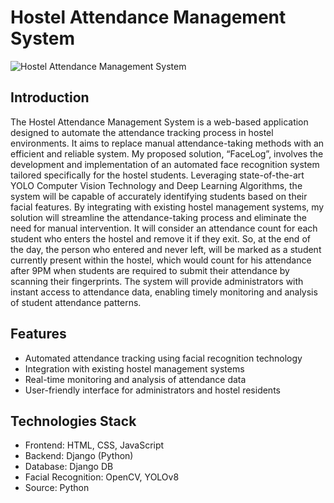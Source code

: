 # Hostel Attendance Management System

![Hostel Attendance Management System](https://www.google.com/url?sa=i&url=https%3A%2F%2Fwww.shiksha.com%2Fnews%2Fcollege-vit-chennai-admissions-2021-application-for-integrated-llb-hons-llm-begins-check-details-here-blogId-56775&psig=AOvVaw2je9lZ0lC3zclKaIA5-6T1&ust=1712919901977000&source=images&cd=vfe&opi=89978449&ved=0CBIQjRxqFwoTCOinqoeCuoUDFQAAAAAdAAAAABAE)

## Introduction

The Hostel Attendance Management System is a web-based application designed to automate the attendance tracking process in hostel environments. It aims to replace manual attendance-taking methods with an efficient and reliable system. My proposed solution, “FaceLog”, involves the development and implementation of an automated face recognition system tailored specifically for the hostel students. Leveraging state-of-the-art YOLO Computer Vision Technology and Deep Learning Algorithms, the system will be capable of accurately identifying students based on their facial features. By integrating with existing hostel management systems, my solution will streamline the attendance-taking process and eliminate the need for manual intervention. It will consider an attendance count for each student who enters the hostel and remove it if they exit. So, at the end of the day, the person who entered and never left, will be marked as a student currently present within the hostel, which would count for his attendance after 9PM when students are required to submit their attendance by scanning their fingerprints. The system will provide administrators with instant access to attendance data, enabling timely monitoring and analysis of student attendance patterns. 

## Features

- Automated attendance tracking using facial recognition technology
- Integration with existing hostel management systems
- Real-time monitoring and analysis of attendance data
- User-friendly interface for administrators and hostel residents

## Technologies Stack

- Frontend: HTML, CSS, JavaScript
- Backend: Django (Python)
- Database: Django DB
- Facial Recognition: OpenCV, YOLOv8
- Source: Python
